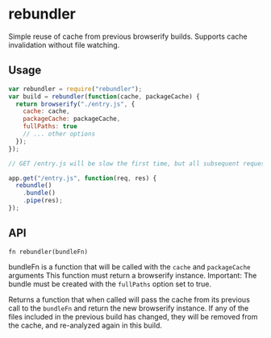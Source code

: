 # rebundler

Simple reuse of cache from previous browserify builds. Supports cache invalidation without file watching.

## Usage

```js
var rebundler = require("rebundler");
var build = rebundler(function(cache, packageCache) {
  return browserify("./entry.js", {
    cache: cache,
    packageCache: packageCache,
    fullPaths: true
    // ... other options
  });
});
```

```js
// GET /entry.js will be slow the first time, but all subsequent requests will use the same cache and be much faster

app.get("/entry.js", function(req, res) {
  rebundle()
    .bundle()
    .pipe(res);
});
```

## API

`fn rebundler(bundleFn)`

bundleFn is a function that will be called with the `cache` and `packageCache` arguments
This function must return a browserify instance.
Important: The bundle must be created with the `fullPaths` option set to true.

Returns a function that when called will pass the cache from its previous call to the `bundleFn`
and return the new browserify instance. If any of the files included in the previous build has changed, they
will be removed from the cache, and re-analyzed again in this build.